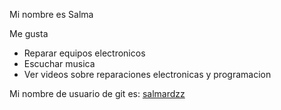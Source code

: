 Mi nombre es Salma

Me gusta
- Reparar equipos electronicos
- Escuchar musica
- Ver videos sobre reparaciones electronicas y programacion

Mi nombre de usuario de git es: [salmardzz](https://github.com/salmardzz)